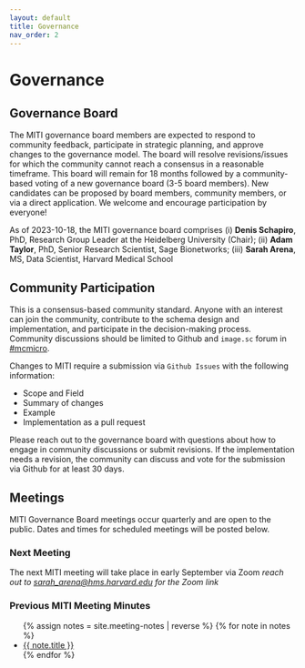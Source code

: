 ```yaml
---
layout: default
title: Governance
nav_order: 2
---
```


# Governance
## Governance Board
The MITI governance board members are expected to respond to community feedback, participate in strategic planning, and approve changes to the governance model. The board will resolve revisions/issues for which the community cannot reach a consensus in a reasonable timeframe. This board will remain for 18 months followed by a community-based voting of a new governance board (3-5 board members). New candidates can be proposed by board members, community members, or via a direct application. We welcome and encourage participation by everyone!

As of 2023-10-18, the MITI governance board comprises (i)  **Denis Schapiro**, PhD, Research Group Leader at the Heidelberg University (Chair); (ii) **Adam Taylor**, PhD, Senior Research Scientist, Sage Bionetworks; (iii) **Sarah Arena**, MS, Data Scientist, Harvard Medical School

## Community Participation  
This is a consensus-based community standard. Anyone with an interest can join the community, contribute to the schema design and implementation, and participate in the decision-making process. Community discussions should be limited to Github and `image.sc` forum in [#mcmicro](https://forum.image.sc/tag/mcmicro).

Changes to MITI require a submission via `Github Issues` with the following information:

* Scope and Field
* Summary of changes
* Example
* Implementation as a pull request

Please reach out to the governance board with questions about how to engage in community discussions or submit revisions. If the implementation needs a revision, the community can discuss and vote for the submission via Github for at least 30 days. 

## Meetings
MITI Governance Board meetings occur quarterly and are open to the public. Dates and times for scheduled meetings will be posted below.

### Next Meeting
The next MITI meeting will take place in early September via Zoom 
*reach out to sarah_arena@hms.harvard.edu for the Zoom link*

### Previous MITI Meeting Minutes
<ul>
    {% assign notes = site.meeting-notes | reverse %}
    {% for note in notes %}
    <li>
        <a href="{{ note.url }}">{{ note.title }}</a>
    </li>
    {% endfor %}
</ul>
